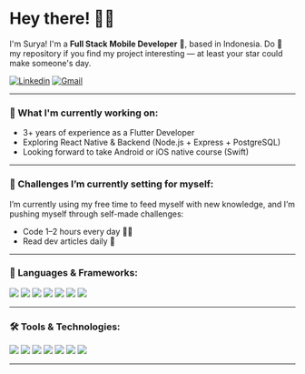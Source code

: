 <!-- Greeting -->
# Hey there! :wave::smiley:

<!-- Introduction -->
I'm Surya! I'm a **Full Stack Mobile Developer** :iphone:, based in Indonesia. Do :star2: my repository if you find my project interesting — at least your star could make someone's day.
<br>

[![Linkedin](https://img.shields.io/badge/LinkedIn-0A66C2.svg?style=for-the-badge&logo=LinkedIn&logoColor=white)](https://www.linkedin.com/in/gdeswiyasa/) 
[![Gmail](https://img.shields.io/badge/Gmail-EA4335.svg?style=for-the-badge&logo=Gmail&logoColor=white)](mailto:gdswiyasa@gmail.com)

---

### 💼  What I'm currently working on:
* 3+ years of experience as a Flutter Developer
* Exploring React Native & Backend (Node.js + Express + PostgreSQL)
* Looking forward to take Android or iOS native course (Swift)

---

### 🌱 Challenges I’m currently setting for myself:
I’m currently using my free time to feed myself with new knowledge, and I’m pushing myself through self-made challenges:

* Code 1–2 hours every day :man_technologist:
* Read dev articles daily :newspaper:

---

### 🧰 Languages & Frameworks:
<span>
  <img src="https://img.shields.io/badge/Dart-0175C2.svg?style=for-the-badge&logo=Dart&logoColor=white">
  <img src="https://img.shields.io/badge/Flutter-02569B.svg?style=for-the-badge&logo=Flutter&logoColor=white">
  <img src="https://img.shields.io/badge/React_Native-61DAFB.svg?style=for-the-badge&logo=React&logoColor=black">
  <img src="https://img.shields.io/badge/Node.js-339933.svg?style=for-the-badge&logo=node.js&logoColor=white">
  <img src="https://img.shields.io/badge/Express-000000.svg?style=for-the-badge&logo=express&logoColor=white">
  <img src="https://img.shields.io/badge/PostgreSQL-4169E1.svg?style=for-the-badge&logo=postgresql&logoColor=white">
  <img src="https://img.shields.io/badge/Swift-FA7343.svg?style=for-the-badge&logo=swift&logoColor=white">
</span>

---

### 🛠️ Tools & Technologies:
<span>
  <img src="https://img.shields.io/badge/Git-F05032?style=for-the-badge&logo=git&logoColor=white">
  <img src="https://img.shields.io/badge/Postman-FF6C37?style=for-the-badge&logo=Postman&logoColor=white">
  <img src="https://img.shields.io/badge/Xampp-F37623?style=for-the-badge&logo=xampp&logoColor=white">
  <img src="https://img.shields.io/badge/Figma-F24E1E.svg?style=for-the-badge&logo=Figma&logoColor=white">
  <img src="https://img.shields.io/badge/Firebase-FFCA28.svg?style=for-the-badge&logo=Firebase&logoColor=black">
  <img src="https://img.shields.io/badge/Trello-0052CC.svg?style=for-the-badge&logo=Trello&logoColor=white">
  <img src="https://img.shields.io/badge/Jira-0052CC.svg?style=for-the-badge&logo=Jira&logoColor=white">
</span>

---

